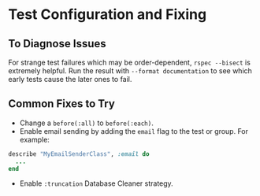 Test Configuration and Fixing
=============================

To Diagnose Issues
------------------
For strange test failures which may be order-dependent,
`rspec --bisect` is extremely helpful. Run the result
with `--format documentation` to see which early tests
cause the later ones to fail.

Common Fixes to Try
-------------------
* Change a `before(:all)` to `before(:each)`.
* Enable email sending by adding the `email` flag to the test or group. For example:

```ruby
describe "MyEmailSenderClass", :email do
  ...
end
```

* Enable `:truncation` Database Cleaner strategy.
